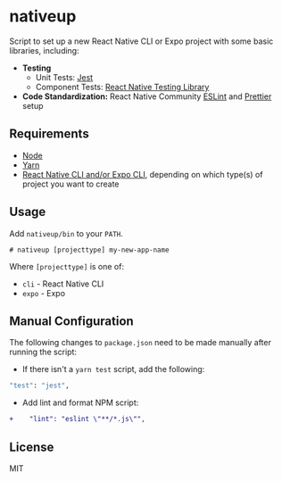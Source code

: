 # nativeup

Script to set up a new React Native CLI or Expo project with some basic libraries, including:

- **Testing**
  - Unit Tests: [Jest](https://jestjs.io/)
  - Component Tests: [React Native Testing Library](https://callstack.github.io/react-native-testing-library/)
- **Code Standardization:** React Native Community [ESLint](https://eslint.org/) and [Prettier](https://prettier.io/) setup

## Requirements

- [Node](https://nodejs.org/)
- [Yarn](https://yarnpkg.com/en/docs/install)
- [React Native CLI and/or Expo CLI](https://facebook.github.io/react-native/docs/getting-started), depending on which type(s) of project you want to create

## Usage

Add `nativeup/bin` to your `PATH`.

```
# nativeup [projecttype] my-new-app-name
```

Where `[projecttype]` is one of:

- `cli` - React Native CLI
- `expo` - Expo

## Manual Configuration

The following changes to `package.json` need to be made manually after running the script:

- If there isn't a `yarn test` script, add the following:

```sh
"test": "jest",
```

- Add lint and format NPM script:

```diff
+    "lint": "eslint \"**/*.js\"",
```

## License

MIT
